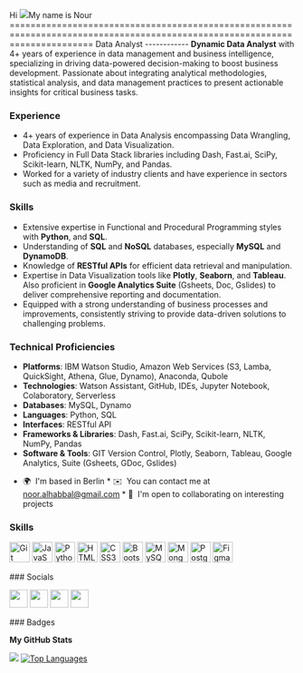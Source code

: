 Hi ![](https://user-images.githubusercontent.com/18350557/176309783-0785949b-9127-417c-8b55-ab5a4333674e.gif)My name is Nour ============================================================================================================================  Data Analyst ------------ **Dynamic Data Analyst** with 4+ years of experience in data management and business intelligence, specializing in driving data-powered decision-making to boost business development. Passionate about integrating analytical methodologies, statistical analysis, and data management practices to present actionable insights for critical business tasks.

### Experience

- 4+ years of experience in Data Analysis encompassing Data Wrangling, Data Exploration, and Data Visualization.
- Proficiency in Full Data Stack libraries including Dash, Fast.ai, SciPy, Scikit-learn, NLTK, NumPy, and Pandas.
- Worked for a variety of industry clients and have experience in sectors such as media and recruitment.

### Skills

- Extensive expertise in Functional and Procedural Programming styles with **Python**, and **SQL**.
- Understanding of **SQL** and **NoSQL** databases, especially **MySQL** and **DynamoDB**.
- Knowledge of **RESTful APIs** for efficient data retrieval and manipulation.
- Expertise in Data Visualization tools like **Plotly**, **Seaborn**, and **Tableau**. Also proficient in **Google Analytics Suite** (Gsheets, Doc, Gslides) to deliver comprehensive reporting and documentation.
- Equipped with a strong understanding of business processes and improvements, consistently striving to provide data-driven solutions to challenging problems.

### Technical Proficiencies

- **Platforms**: IBM Watson Studio, Amazon Web Services (S3, Lamba, QuickSight, Athena, Glue, Dynamo), Anaconda, Qubole
- **Technologies**: Watson Assistant, GitHub, IDEs, Jupyter Notebook, Colaboratory, Serverless
- **Databases**: MySQL, Dynamo
- **Languages**: Python, SQL
- **Interfaces**: RESTful API
- **Frameworks & Libraries**: Dash, Fast.ai, SciPy, Scikit-learn, NLTK, NumPy, Pandas
- **Software & Tools**: GIT Version Control, Plotly, Seaborn, Tableau, Google Analytics, Suite (Gsheets, GDoc, Gslides)

 * 🌍  I'm based in Berlin * ✉️  You can contact me at [noor.alhabbal@gmail.com](mailto:noor.alhabbal@gmail.com) * 🤝  I'm open to collaborating on interesting projects

### Skills  

<p align="left"> <a href="https://git-scm.com/" target="_blank" rel="noreferrer"><img src="https://raw.githubusercontent.com/danielcranney/readme-generator/main/public/icons/skills/git-colored.svg" width="36" height="36" alt="Git" /></a> <a href="https://developer.mozilla.org/en-US/docs/Web/JavaScript" target="_blank" rel="noreferrer"><img src="https://raw.githubusercontent.com/danielcranney/readme-generator/main/public/icons/skills/javascript-colored.svg" width="36" height="36" alt="JavaScript" /></a> <a href="https://www.python.org/" target="_blank" rel="noreferrer"><img src="https://raw.githubusercontent.com/danielcranney/readme-generator/main/public/icons/skills/python-colored.svg" width="36" height="36" alt="Python" /></a> <a href="https://developer.mozilla.org/en-US/docs/Glossary/HTML5" target="_blank" rel="noreferrer"><img src="https://raw.githubusercontent.com/danielcranney/readme-generator/main/public/icons/skills/html5-colored.svg" width="36" height="36" alt="HTML5" /></a> <a href="https://www.w3.org/TR/CSS/#css" target="_blank" rel="noreferrer"><img src="https://raw.githubusercontent.com/danielcranney/readme-generator/main/public/icons/skills/css3-colored.svg" width="36" height="36" alt="CSS3" /></a> <a href="https://getbootstrap.com/" target="_blank" rel="noreferrer"><img src="https://raw.githubusercontent.com/danielcranney/readme-generator/main/public/icons/skills/bootstrap-colored.svg" width="36" height="36" alt="Bootstrap" /></a> <a href="https://www.mysql.com/" target="_blank" rel="noreferrer"><img src="https://raw.githubusercontent.com/danielcranney/readme-generator/main/public/icons/skills/mysql-colored.svg" width="36" height="36" alt="MySQL" /></a> <a href="https://www.mongodb.com/" target="_blank" rel="noreferrer"><img src="https://raw.githubusercontent.com/danielcranney/readme-generator/main/public/icons/skills/mongodb-colored.svg" width="36" height="36" alt="MongoDB" /></a> <a href="https://www.postgresql.org/" target="_blank" rel="noreferrer"><img src="https://raw.githubusercontent.com/danielcranney/readme-generator/main/public/icons/skills/postgresql-colored.svg" width="36" height="36" alt="PostgreSQL" /></a> <a href="https://www.figma.com/" target="_blank" rel="noreferrer"><img src="https://raw.githubusercontent.com/danielcranney/readme-generator/main/public/icons/skills/figma-colored.svg" width="36" height="36" alt="Figma" /></a> </p> 
 ### Socials  <p align="left"> <a href="https://www.github.com/nooranalytics" target="_blank" rel="noreferrer"><img src="https://raw.githubusercontent.com/danielcranney/readme-generator/main/public/icons/socials/github.svg" width="32" height="32" /></a> <a href="https://www.linkedin.com/in/nour-alhabbal/" target="_blank" rel="noreferrer"><img src="https://raw.githubusercontent.com/danielcranney/readme-generator/main/public/icons/socials/linkedin.svg" width="32" height="32" /></a> <a href="http://www.medium.com/@noor.alhabbal" target="_blank" rel="noreferrer"><img src="https://raw.githubusercontent.com/danielcranney/readme-generator/main/public/icons/socials/medium.svg" width="32" height="32" /></a> <a href="https://www.stackoverflow.com/users/5430729/noor-h" target="_blank" rel="noreferrer"><img src="https://raw.githubusercontent.com/danielcranney/readme-generator/main/public/icons/socials/stackoverflow.svg" width="32" height="32" /></a></p>
### Badges

<b>My GitHub Stats</b>

<a href="http://www.github.com/nooranalytics"><img src="https://github-readme-streak-stats.herokuapp.com/?user=nooranalytics&stroke=ffffff&background=1c1917&ring=0891b2&fire=0891b2&currStreakNum=ffffff&currStreakLabel=0891b2&sideNums=ffffff&sideLabels=ffffff&dates=ffffff&hide_border=true" /></a>
<a href="https://github.com/nooranalytics" align="left"><img src="https://github-readme-stats.vercel.app/api/top-langs/?username=nooranalytics&langs_count=10&title_color=0891b2&text_color=ffffff&icon_color=0891b2&bg_color=1c1917&hide_border=true&locale=en&custom_title=Top%20%Languages" alt="Top Languages" /></a>
